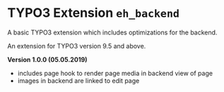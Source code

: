 # TYPO3 Extension ``eh_backend`` 

A basic TYPO3 extension which includes optimizations for the backend.

An extension for TYPO3 version 9.5 and above. 

**Version 1.0.0 (05.05.2019)**
 * includes page hook to render page media in backend view of page
 * images in backend are linked to edit page
